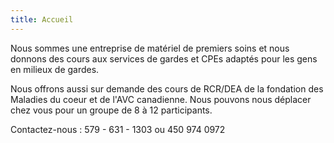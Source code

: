```yaml
---
title: Accueil
---
```

Nous sommes une entreprise de matériel de premiers soins et nous donnons des cours aux services de gardes et CPEs adaptés pour les gens en milieux de gardes.

Nous offrons aussi sur demande des cours de RCR/DEA de la fondation des Maladies du coeur et de l'AVC canadienne. Nous pouvons nous déplacer chez vous pour un groupe de 8 à 12 participants.

Contactez-nous : 579 - 631 - 1303 ou 450 974 0972

